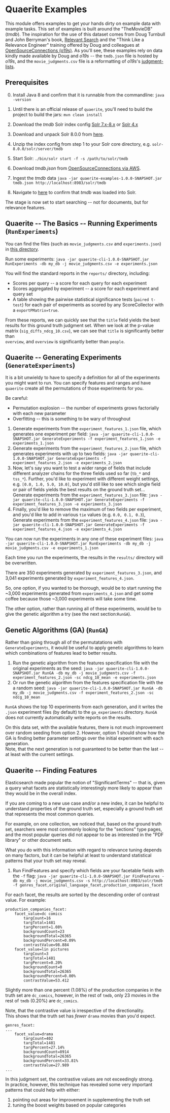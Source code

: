 <!--
  Licensed to the Apache Software Foundation (ASF) under one
  or more contributor license agreements.  See the NOTICE file
  distributed with this work for additional information
  regarding copyright ownership.  The ASF licenses this file
  to you under the Apache License, Version 2.0 (the
  "License"); you may not use this file except in compliance
  with the License.  You may obtain a copy of the License at

    http://www.apache.org/licenses/LICENSE-2.0

  Unless required by applicable law or agreed to in writing,
  software distributed under the License is distributed on an
  "AS IS" BASIS, WITHOUT WARRANTIES OR CONDITIONS OF ANY
  KIND, either express or implied.  See the License for the
  specific language governing permissions and limitations
  under the License.
-->
Quaerite Examples
===========================
This module offers examples to get your hands dirty on example data
with example tasks.
This set of examples is built around the "TheMovieDB" (_tmdb_).
The inspiration for the use of this dataset comes from Doug Turnbull and John Berryman's book, [Relevant Search](https://www.manning.com/books/relevant-search)
and the "Think Like a Relevance Engineer" training offered by Doug and colleagues at [OpenSourceConnections (o19s)](https://opensourceconnections.com).
As you'll see, these examples rely on data kindly made 
available by Doug and _o19s_ -- the ```tmdb.json``` file is hosted by _o19s_, and the ```movie_judgments.csv``` 
file is a reformatting of _o19s_'s [judgment-lists](https://github.com/o19s/solr-tmdb/blob/master/ltr/judgment-lists.html).

Prerequisites
------------
0. Install Java 8 and confirm that it is runnable from the commandline:
 ```java -version```
1. Until there is an official release of ```quaerite```, you'll need to build the project to build the jars:     ```mvn clean install```

2. Download the _tmdb_ Solr index config [Solr 7.x-8.x](https://github.com/mitre/quaerite/blob/master/quaerite-examples/example_files/solr-7And8.x.zip)
   or [Solr 4.x](https://github.com/mitre/quaerite/blob/master/quaerite-examples/example_files/solr-4.x.zip)

3. Download and unpack Solr 8.0.0 from [here](http://www.apache.org/dyn/closer.lua/lucene/solr/8.0.0/solr-8.0.0.zip).

4. Unzip the index config from step 1 to your Solr core directory, e.g. ```solr-8.0.0/solr/server/tmdb```

5. Start Solr:  ```./bin/solr start -f -s /path/to/solr/tmdb```

6. Download _tmdb.json_ from
   [OpenSourceConnections via AWS](http://o19s-public-datasets.s3.amazonaws.com/tmdb.json).

7. Ingest the _tmdb_ data ```java -jar quaerite-examples-1.0.0-SNAPSHOT.jar tmdb.json http://localhost:8983/solr/tmdb```

8. Navigate to [here](http://localhost:8983/solr/#/tmdb) to confirm that _tmdb_ was loaded into Solr.

    
The stage is now set to start searching -- not for documents, but for relevance features.

Quaerite -- The Basics -- Running Experiments (```RunExperiments```)
---------------

You can find the files (such as ```movie_judgments.csv``` and 
```experiments.json```) in [this directory](https://github.com/mitre/quaerite/tree/master/quaerite-examples/example_files).


Run some experiments: ```java -jar quaerite-cli-1.0.0-SNAPSHOT.jar RunExperiments -db my_db -j movie_judgments.csv -e experiments.json```

You will find the standard reports in the ```reports/``` directory, including:
* Scores per query -- a score for each query for each experiment
* Scores aggregated by experiment -- a score for each experiment and query set
* A table showing the pairwise statistical significance tests (``paired t-test``) for each pair of experiments
  as scored by any ScoreCollector with a ```exportPMatrix=true```.

From these reports, we can quickly see that the `title` field yields the best results for this ground truth judgment set.
When we look at the p-value matrix (`sig_diffs_ndcg_10.csv`), we can see that `title` is significantly better than  
`overview`, and `overview` is significantly better than `people`.

Quaerite -- Generating Experiments (```GenerateExperiments```)
--------------------------
It is a bit unwieldy to have to specify a definition for all of the experiments you might want to run.
You can specify features and ranges and have ```quaerite``` create all the permutations of those experiments for you.

Be careful:
* Permutation explosion -- the number of experiments grows factorially with each new parameter
* Overfitting -- this is something to be wary of throughout

1. Generate experiments from the `experiment_features_1.json` file, which generates one experiment per field: ```java -jar quaerite-cli-1.0.0-SNAPSHOT.jar GenerateExperiments -f experiment_features_1.json -e experiments_1.json```
2. Generate experiments from the `experiment_features_2.json` file, which generates experiments with up to two fields: ```java -jar quaerite-cli-1.0.0-SNAPSHOT.jar GenerateExperiments -f experiment_features_2.json -e experiments_2.json```
3. Now, let's say you want to test a wider range of fields that include different analyzer chains for the 
three fields used so far (`tb_*` and `tss_*`).  Further, you'd like to experiment with different weight settings, e.g. `[0.0, 1.0, 5.0, 10.0]`, but
you'd still like to see which single field or pair of fields yields the best results on the ground truth set...
Generate experiments from the `experiment_features_3.json` file: ```java -jar quaerite-cli-1.0.0-SNAPSHOT.jar GenerateExperiments -f experiment_features_3.json -e experiments_3.json```
4. Finally, you'd like to remove the maximum of two fields per experiment, and you'd like to add in various `tie` values (e.g. `0.0, 0.1, 0.3`),
Generate experiments from the `experiment_features_4.json` file: ```java -jar quaerite-cli-1.0.0-SNAPSHOT.jar GenerateExperiments -f experiment_features_4.json -e experiments_4.json```

You can now run the experiments in any one of these experiment files: ```java -jar quaerite-cli-1.0.0-SNAPSHOT.jar RunExperiments -db my_db -j movie_judgments.csv -e experiments_1.json```

Each time you run the experiments, the results in the ```results/``` directory will be overwritten.

There are 350 experiments generated by `experiment_features_3.json`, and 3,041 experiments 
generated by `experiment_features_4.json`.

So, one option, if you wanted to be thorough, would be to start running the ~3,000 experiments generated from `experiments_4.json`
and get some coffee because those ~3,000 experiments will take some time.  

The other option, rather than running all of these experiments, 
would be to give the genetic algorithm a try (see the next section:```RunGA```).

Genetic Algorithms (GA) (```RunGA```)
---------------------------------
Rather than going through all of the permutatations with ```GenerateExperiments```, it would be useful to apply 
genetic algorithms to learn which combinations of features lead to better results.

1. Run the genetic algorithm from the features specification file with the original experiments as the seed: 
```java -jar quaerite-cli-1.0.0-SNAPSHOT.jar RunGA -db my_db -j movie_judgments.csv -f experiment_features_2.json -sc ndcg_10_mean -e experiments.json```
2. Or run the genetic algorithm from the features specification file with the a random seed: 
```java -jar quaerite-cli-1.0.0-SNAPSHOT.jar RunGA -db my_db -j movie_judgments.csv -f experiment_features_2.json -sc ndcg_10_mean```

```RunGA``` shows the top 10 experiments from each generation, and it writes the `.json` experiment files 
(by default) to the ```ga_experiments``` directory.  ```RunGA``` does not currently automatically write reports on the results.

On this data set, with the available features, there is not much improvement over random seeding from option 2.  However, option 1 should show how the GA is finding better parameter settings over the initial experiment with each generation.  
Note, that the next generation is not guaranteed to be better than the last -- at least with the current settings.



Quaerite -- Finding Features
-----------------------------
Elasticsearch made popular the notion of "SignificantTerms" -- that is, given a query
what facets are statistically interestingly more likely to appear than they would be 
in the overall index.

If you are coming to a new use case and/or a new index, it can be helpful
to understand properties of the ground truth set, especially a ground truth 
set that represents the most common queries.

For example, on one collection, we noticed that, based on the ground truth set, searchers
were most commonly looking for the "sections" type pages, and the most popular queries 
did not appear to be as interested in the "PDF library" or other document sets.

What you do with this information with regard to relevance tuning depends on many factors,
but it can be helpful at least to understand statistical patterns that
your truth set may reveal.

1. Run FindFeatures and specify which fields are your facetable fields with the ```-f``` flag:
```java -jar quaerite-cli-1.0.0-SNAPSHOT.jar FindFeatures -db my_db -j movie_judgments.csv -s http://localhost:8983/solr/tmdb -f genres_facet,original_language_facet,production_companies_facet```

For each facet, the results are sorted by the descending order of contrast value. 
For example:
```
production_companies_facet:
   	facet_value=dc comics
   		targCount=16
   		targTotal=1481
   		targPercent=1.08%
   		backgroundCount=23
   		backgroundTotal=26365
   		backgroundPercent=0.09%
   		contrastValue=98.884
   	facet_value=lin pictures
   		targCount=3
   		targTotal=1481
   		targPercent=0.20%
   		backgroundCount=0
   		backgroundTotal=26365
   		backgroundPercent=0.00%
   		contrastValue=53.412
```

Slightly more than one percent (1.08%) of the production companies in the truth set are ```dc_comics```, 
however, in the rest of ```tmdb```, only 23 movies in the rest of ```tmdb``` (0.20%) are ```dc_comics```.

Note, that the contrastive value is irrespective of the directionality.  
This shows that the truth set has _fewer_ ```drama``` movies than you'd expect.

```
genres_facet:
...
	facet_value=drama
		targCount=402
		targTotal=1481
		targPercent=27.14%
		backgroundCount=8914
		backgroundTotal=26365
		backgroundPercent=33.81%
		contrastValue=27.989
...
```

In this judgment set, the contrastive values are not exceedingly strong.  
In practice, however, this technique has revealed some very important patterns that could help with either:

1. pointing out areas for improvement in supplementing the truth set
2. tuning the boost weights based on popular categories

